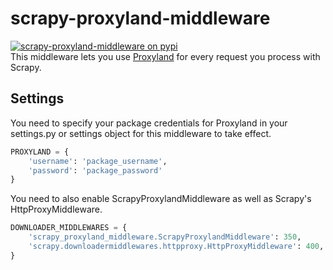 # scrapy-proxyland-middleware
[![scrapy-proxyland-middleware on pypi](https://img.shields.io/pypi/v/scrapy-proxyland-middleware?color=blue)](https://pypi.org/project/scrapy-proxyland-middleware/)  
This middleware lets you use [Proxyland](https://proxyland.io) for every request you process with Scrapy.

## Settings
You need to specify your package credentials for Proxyland in your settings.py or settings object for this middleware to take effect. 

```python
PROXYLAND = {
    'username': 'package_username',
    'password': 'package_password'
}
```

You need to also enable ScrapyProxylandMiddleware as well as Scrapy's HttpProxyMiddleware. 

```python
DOWNLOADER_MIDDLEWARES = {
    'scrapy_proxyland_middleware.ScrapyProxylandMiddleware': 350,
    'scrapy.downloadermiddlewares.httpproxy.HttpProxyMiddleware': 400,
}
```
